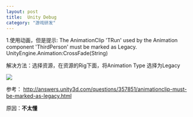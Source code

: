 ```yaml
---
layout: post
title:  Unity Debug
category: "游戏研发"
---
```



1.使用动画，但是提示:
The AnimationClip 'TRun' used by the Animation component 'ThirdPerson' must be marked as Legacy.
UnityEngine.Animation:CrossFade(String)

解决方法：选择资源，在资源的Rig下面，将Animation Type 选择为Legacy

![](http://www.codingart.info/201405/unity-debug-animationClip.png)

参考：
http://answers.unity3d.com/questions/357851/animationclip-must-be-marked-as-legacy.html

原因：**不太懂**








